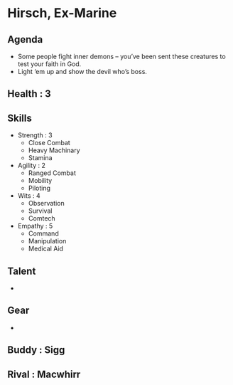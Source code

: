 # Hirsch, Ex-Marine

## Agenda
- Some people fight inner demons – you’ve been sent these creatures to test your faith in God.
- Light ‘em up and show the devil who’s boss.

## Health : 3

## Skills
- Strength : 3
    - Close Combat
    - Heavy Machinary
    - Stamina
- Agility : 2
    - Ranged Combat
    - Mobility
    - Piloting
- Wits : 4
    - Observation
    - Survival
    - Comtech
- Empathy : 5
    - Command
    - Manipulation
    - Medical Aid

## Talent
-

## Gear
- 

## Buddy : Sigg
## Rival : Macwhirr
